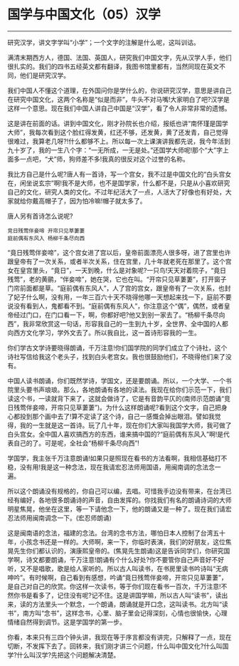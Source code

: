 # 国学与中国文化（05）汉学

------

研究汉学，讲文字学叫“小学”；一个文字的注解是什么呢，这叫训诂。

满清末期西方人，德国、法国、英国人，研究我们中国文字，先从汉学人手，他们很扎实的。我们的四书五经英文都有翻译，我图书馆里都有，当然同现在英文不同，他们是研究汉学。

我们中国人不懂这个道理，在外国问你是学什么的，你说研究汉学，意思是讲自己在研究中国文化，这两个名称是“似是而非”，牛头不对马嘴!大家明白了吧?汉学是这样一个意思。现在我们中国人讲自己中国是“汉学”，看了令人非常非常的遗憾。

这是讲在前面的话。讲到中国文化，刚才孙院长也介绍，报纸也讲“南怀瑾是国学大师”，我每次看到这个脸红得发黄，红还不够，还发黄，黄了还发青，自己觉得很难过，我算老几呀?!什么都够不上。所以每一次上课演讲我都先说，我今年活到九十岁了，我的一生八个字：“一无所成，一无是处。”还国学大师呢!那个“大”字上面多一点吧，“犬”师，狗师差不多!我真的很反对这个过誉的名称。

我比方自己是什么呢?唐人有一首诗，写一个宫女，我不过是中国文化的“白头宫女在，闲坐说玄宗”啊!我不是大师，也不是国学家，什么都不是，只是从小喜欢研究自己的文化，研究人类的文化。不过年纪活大了一点，人活大了好像也有好处，大家就给你戴高帽子了，因为怕冷嘛!帽子就太多了。

唐人另有首诗怎么说呢?

```
竞日残莺伴妾啼 开帘只见草萋萋
庭前偶有东风入 杨柳千条尽向西
```

“竟日残莺伴妾啼”，这个宫女进了宫以后，皇帝前面漂亮人很多呀，进了宫里也许跟皇帝有了一次关系，或者半次关系，住在宫里，几十年就老死在那里了。这个宫女在皇宫里头，“竟日”，一天到晚，什么是对象呢?一只鸟!天天对着院子，“竟日残莺”，老的黄鹂，“伴妾啼”，她在哭，它也在叫。“开帘只见草萋萋”，打开窗子门帘前面都是草。“庭前偶有东风人”，人了宫的宫女，跟皇帝有了一次关系，也封了妃子什么啊，没有用，一年三百六十天不晓得他哪一天想起来找一下，庭前不要说没有看到人，鬼都看不到。“庭前偶有东风人”，你注意这个“偶”，偶然，或者皇帝经过门口，在门口看一下，啊，你都好吧?他又到别一家去了。“杨柳千条尽向西”，我非常欣赏这一句话，形容我自己的一生到九十岁，全世界、全中国的人都向西方文化学习，学外文去了。所以我自比，这一首诗形容我的一生。

你们学古文学诗要晓得朗诵，千万注意!你们国学院的同学们成立了个诗社，这个诗社写信给我这个老头子，找到白头老宫女。我也很鼓励他们，不晓得他们来了没有。

中国人读书朗诵，你们既然学诗，学国文，还是要朗诵。所以，一个大学、一个书院里头要书声琅琅。那么，各地朗诵有各地的读法。我现在给你们示范一下，我们读这个书，一读就背下来了，这就会做诗了，它是有音韵平仄的(南师示范朗诵“竞日残莺伴妾啼，开帘只见草萋萋”)。为什么这样朗诵呢?看到这个文字，自己把身心都投到那个画中去了!算不定读了这个诗，自己一感慨会掉出眼泪。譬如我觉得，我的一生就是这一首诗。玩了几十年，现在你们大家叫我国学大师，我可做了白头宫女。全中国人喜欢搞西方的东西，谁来搞中国的?“庭前偶有东风入”啊!是代表自己的了。可是呢，全社会“杨柳千条尽向西”!

学国学，我主张千万注意朗诵!如果只是照现在看书的方法看啊，我相信基础打不稳，没有用!我是这一种念法，现在我请宏忍法师用国语，用闽南调的念法念一遍。

所以这个朗诵没有规格的，你自己可以编，去唱。可惜我手边没有带来，在台湾已经有编好，各地很多朗诵诗的声音，自由发挥的。你找我们有名的朗诵诗词的大师明星焦晃，他坐在这里，等一下请他念一下，他的朗诵又是一种了。现在我们请宏忍法师用闽南调念一下。(宏忍师朗诵)

这是闽南语的念法，福建的念法。台湾的念书方法，哪怕日本人控制了台湾五十年，小孩念书还是一样的。大师啊，来一下，你临时表演，我们的好朋友，这位焦晃先生你们都认识的，演康熙皇帝的。(焦晃先生朗诵)这是告诉同学们，你研究国学啊，诗文都要朗诵，千万注意!朗诵有个什么好处?你不要管你自己声音好不好听，又不是唱歌，歌是给人家听的。所以古人叫读书，在书房里读书吟诗叫“无病呻吟”。有时候啊，自己看到有感想，吟诵“竟日残莺伴妾啼，开帘只见草萋萋”，是自己对自己的欣赏。你这样一次读书，等于你们现在看书一百次，千万注意!不然你书是看多了，记住没有呢?记不住。这是讲国学嘛，所以古人叫“读书”，读出来，读的方法里头一个默念，一个朗诵，朗诵就是开口念，这叫读书。北方叫“读书”，南方叫“念书”，这样念书，心里、脑子里会记得深刻，心情也很愉快，心理情绪自然得到调节。这是学国学的第一步。

你看，本来只有三四个钟头讲，我现在等于序言都没有讲完，只解释了一点，现在切断，不发挥下去了。回转来，我们刚才讲三个问题，什么叫中国文化?什么叫国学?什么叫汉学?先把这个问题解决清楚。

